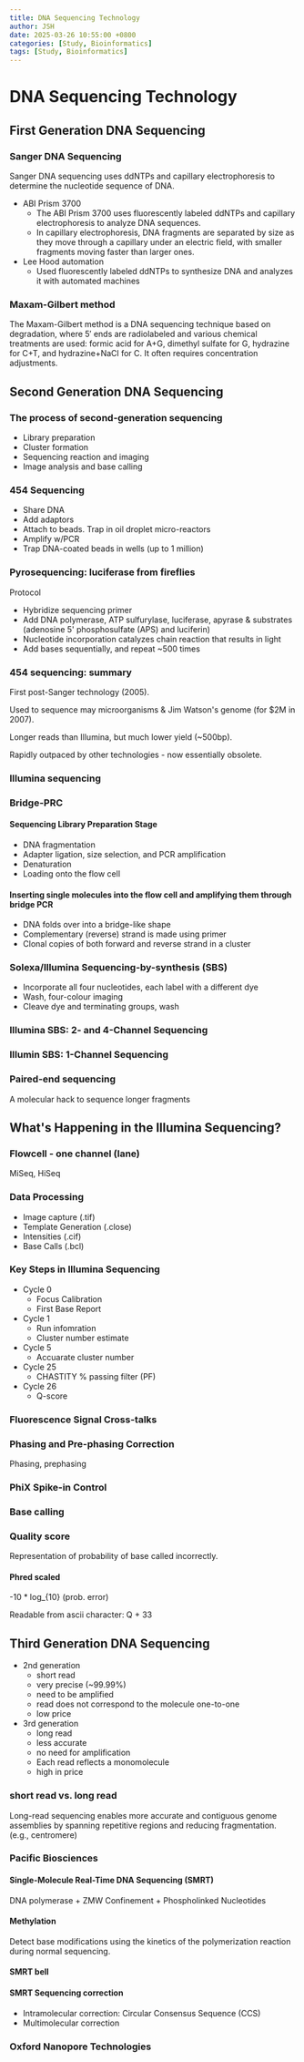 ```yaml
---
title: DNA Sequencing Technology
author: JSH
date: 2025-03-26 10:55:00 +0800
categories: [Study, Bioinformatics]
tags: [Study, Bioinformatics]
---
```


# DNA Sequencing Technology

## First Generation DNA Sequencing

### Sanger DNA Sequencing
Sanger DNA sequencing uses ddNTPs and capillary electrophoresis to determine the nucleotide sequence of DNA.
* ABI Prism 3700
  * The ABI Prism 3700 uses fluorescently labeled ddNTPs and capillary electrophoresis to analyze DNA sequences.
  * In capillary electrophoresis, DNA fragments are separated by size as they move through a capillary under an electric field, with smaller fragments moving faster than larger ones.
* Lee Hood automation
  * Used fluorescently labeled ddNTPs to synthesize DNA and analyzes it with automated machines

### Maxam-Gilbert method
The Maxam-Gilbert method is a DNA sequencing technique based on degradation, where 5′ ends are radiolabeled and various chemical treatments are used: formic acid for A+G, dimethyl sulfate for G, hydrazine for C+T, and hydrazine+NaCl for C.
It often requires concentration adjustments.

## Second Generation DNA Sequencing

### The process of second-generation sequencing
* Library preparation
* Cluster formation
* Sequencing reaction and imaging
* Image analysis and base calling

### 454 Sequencing
* Share DNA
* Add adaptors
* Attach to beads. Trap in oil droplet micro-reactors
* Amplify w/PCR
* Trap DNA-coated beads in wells (up to 1 million)

### Pyrosequencing: luciferase from fireflies
Protocol
* Hybridize sequencing primer
* Add DNA polymerase, ATP sulfurylase, luciferase, apyrase & substrates (adenosine 5' phosphosulfate (APS) and luciferin)
* Nucleotide incorporation catalyzes chain reaction that results in light
* Add bases sequentially, and repeat ~500 times

### 454 sequencing: summary
First post-Sanger technology (2005).

Used to sequence may microorganisms & Jim Watson's genome (for $2M in 2007).

Longer reads than Illumina, but much lower yield (~500bp).

Rapidly outpaced by other technologies - now essentially obsolete.

### Illumina sequencing

### Bridge-PRC
#### Sequencing Library Preparation Stage
* DNA fragmentation
* Adapter ligation, size selection, and PCR amplification
* Denaturation <!-- DNA 분자가 두 가닥으로 분리되는 과정 -->
* Loading onto the flow cell
#### Inserting single molecules into the flow cell and amplifying them through bridge PCR
* DNA folds over into a bridge-like shape
* Complementary (reverse) strand is made using primer
* Clonal copies of both forward and reverse strand in a cluster

### Solexa/Illumina Sequencing-by-synthesis (SBS)
<!-- 이후 sequencing 과정 -->

* Incorporate all four nucleotides, each label with a different dye
* Wash, four-colour imaging
* Cleave dye and terminating groups, wash  <!-- 색이 계속 쌓이지 않도록 wash과정 거침 -->

<!-- 여기서 합성이 중단되어야 하는데, terminal blocker 이용. Fluorescently-labeled nucleotides를 사용하는 시퀀싱 과정에서, terminal blocker는 염기 추가 후 fluorescent 신호가 정확히 감지될 수 있도록 도와 -->

### Illumina SBS: 2- and 4-Channel Sequencing
<!-- 현재는 4채널 말고 2채널 사용함. 생각보다 잘 나오고, 비용도 저렴 -->
<!-- 2채널일 때, A 색, B 색, A+B 색, 색x 이렇게 하면 됨 -->

### Illumin SBS: 1-Channel Sequencing
<!-- 장점: 카메라가 색 구분 안해도 된다. 비용이 많이 저렴해짐. -->
<!-- 두번 나눠서 sequencing. 첫번째에는 A, T, 두번째에는 T, C. 두번 깜빡거리면 T. 한번도 안했으면 G. -->

### Paired-end sequencing
A molecular hack to sequence longer fragments
<!-- 양쪽으로 sequencing. 중간을 겹치게 디자인하면 중간 seqeuncing이 아주 높은 퀄리티로 된다 -->

<!-- paired-end sequencing에서 read 횟수는 몇 번까지 갈 수 있을까요?: 4번 이상. -->
<!-- 합성하고 떼고, sequencing 하고.. 할 수 있어서 여러번 시퀀싱 할 수 있다 (?) -->

## What's Happening in the Illumina Sequencing?
<!-- 이 챕터는 시험에는 내지는 않을 예정 -->

### Flowcell - one channel (lane)
MiSeq, HiSeq

### Data Processing
* Image capture (.tif)
* Template Generation (.close)
* Intensities (.cif)
* Base Calls (.bcl) <!-- sequence와 quality score가 있는 파일. 이거로 fastq 파일을 만든다 -->

### Key Steps in Illumina Sequencing
* Cycle 0
  * Focus Calibration
  * First Base Report
* Cycle 1
  * Run infomration
  * Cluster number estimate
* Cycle 5
  * Accuarate cluster number
* Cycle 25
  * CHASTITY % passing filter (PF)
* Cycle 26
  * Q-score

### Fluorescence Signal Cross-talks

### Phasing and Pre-phasing Correction
Phasing, <!-- 하나 뒤쳐짐 -->
prephasing <!-- 하나 더 들어감 -->

### PhiX Spike-in Control

### Base calling

### Quality score
Representation of probability of base called incorrectly.

#### Phred scaled
-10 * log_{10} (prob. error)

Readable from ascii character: Q + 33

## Third Generation DNA Sequencing
<!-- 원래 reference genome에서는 centromere가 없었다. 똑같은 서열이 반복되는 특징이 있어서 assembly하기 힘들었음 -->

<!-- 2세대와 비교해서 3세대 서열분석기의 가장 큰 차이점은? -->

* 2nd generation
  * short read
  * very precise (~99.99%)
  * need to be amplified
  * read does not correspond to the molecule one-to-one
  * low price
* 3rd generation
  * long read
  * less accurate
  * no need for amplification
  * Each read reflects a monomolecule
  * high in price

### short read vs. long read
Long-read sequencing enables more accurate and contiguous genome assemblies by spanning repetitive regions and reducing fragmentation.
(e.g., centromere)

<!-- long read seq의 예시
Friedreich's Ataxia. Repite expansion. methylation 증가로 볼 수도 있다. 증폭하지 않으니 methylation도 볼 수 있다.
RNA-seq를 long read로 보면 isoform을 확신을 가지고 볼 수 있다. -->

### Pacific Biosciences

#### Single-Molecule Real-Time DNA Sequencing (SMRT)
<!-- 민감도를 엄청 높여서 증폭 안하고도 detection 가능하게 -->
DNA polymerase + ZMW Confinement + Phospholinked Nucleotides

#### Methylation
<!-- methylation 있는 부분은 합성이 느리게 되니까 그걸 기반으로 알아냄. -->
Detect base modifications using the kinetics of the polymerization reaction during normal sequencing.

#### SMRT bell
<!-- 여러번 읽은것 중 신호가 깨끗한 것만 골라서 이용해서 정확도를 높임 -->

#### SMRT Sequencing correction
* Intramolecular correction: Circular Consensus Sequence (CCS) <!-- 하이파이리드 -->
* Multimolecular correction <!-- 요즘은 잘 안씀 -->

### Oxford Nanopore Technologies

